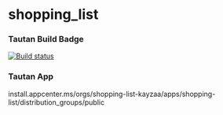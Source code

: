 # shopping_list

### Tautan Build Badge
[![Build status](https://build.appcenter.ms/v0.1/apps/18be5b16-3966-49c5-b551-29ff7cf07e25/branches/main/badge)](https://appcenter.ms)

### Tautan App
install.appcenter.ms/orgs/shopping-list-kayzaa/apps/shopping-list/distribution_groups/public


